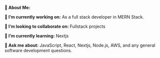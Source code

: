
**💫 About Me:**

**🔭 I’m currently working on:**
As a full stack developer in MERN Stack.

**👯 I’m looking to collaborate on:**
Fullstack projects

**🌱 I’m currently learning:**
Nextjs

**💬 Ask me about:**
JavaScript, React, Nextjs, Node.js, AWS, and any general software development questions.


<!---
PPS-H/PPS-H is a ✨ special ✨ repository because its `README.md` (this file) appears on your GitHub profile.
You can click the Preview link to take a look at your changes.
--->
